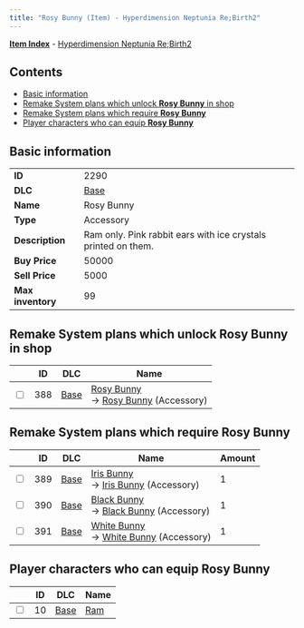 ```yaml
---
title: "Rosy Bunny (Item) - Hyperdimension Neptunia Re;Birth2"
---
```


[**Item Index**](/neptunia/rb2/item/index.html) - [Hyperdimension Neptunia Re;Birth2](/neptunia/rb2)

## Contents

- [Basic information](#basic-information)
- [Remake System plans which unlock **Rosy Bunny** in shop](#remake-system-plans-which-unlock-rosy-bunny-in-shop)
- [Remake System plans which require **Rosy Bunny**](#remake-system-plans-which-require-rosy-bunny)
- [Player characters who can equip **Rosy Bunny**](#player-characters-who-can-equip-rosy-bunny)

## Basic information

|   |   |
| -- | -- |
| **ID** | 2290 |
| **DLC** | [Base](/neptunia/rb2/dlc/0-base.html) |
| **Name** | Rosy Bunny |
| **Type** | Accessory |
| **Description** | Ram only. Pink rabbit ears with ice crystals printed on them. |
| **Buy Price** | 50000 |
| **Sell Price** | 5000 |
| **Max inventory** | 99 |

## Remake System plans which unlock **Rosy Bunny** in shop

|    | ID | DLC | Name |
| -- | -- | --- | ---- |
| <input type="checkbox" id="rb2-remake-0-388" class="trackbox" /> | 388 | [Base](/neptunia/rb2/dlc/0-base.html) | [Rosy Bunny](/neptunia/rb2/remake/0-388-rosy-bunny.html)<br />→ [Rosy Bunny](/neptunia/rb2/item/0-2290-rosy-bunny.html) (Accessory) |

## Remake System plans which require **Rosy Bunny**

|    | ID | DLC | Name | Amount |
| -- | -- | --- | ---- | ------ |
| <input type="checkbox" id="rb2-remake-0-389" class="trackbox" /> | 389 | [Base](/neptunia/rb2/dlc/0-base.html) | [Iris Bunny](/neptunia/rb2/remake/0-389-iris-bunny.html)<br />→ [Iris Bunny](/neptunia/rb2/item/0-2291-iris-bunny.html) (Accessory) | 1 |
| <input type="checkbox" id="rb2-remake-0-390" class="trackbox" /> | 390 | [Base](/neptunia/rb2/dlc/0-base.html) | [Black Bunny](/neptunia/rb2/remake/0-390-black-bunny.html)<br />→ [Black Bunny](/neptunia/rb2/item/0-2292-black-bunny.html) (Accessory) | 1 |
| <input type="checkbox" id="rb2-remake-0-391" class="trackbox" /> | 391 | [Base](/neptunia/rb2/dlc/0-base.html) | [White Bunny](/neptunia/rb2/remake/0-391-white-bunny.html)<br />→ [White Bunny](/neptunia/rb2/item/0-2293-white-bunny.html) (Accessory) | 1 |

## Player characters who can equip **Rosy Bunny**

|    | ID | DLC | Name |
| -- | -- | --- | ---- |
| <input type="checkbox" id="rb2-player-0-10" class="trackbox" /> | 10 | [Base](/neptunia/rb2/dlc/0-base.html) | [Ram](/neptunia/rb2/player/0-10-ram.html) |